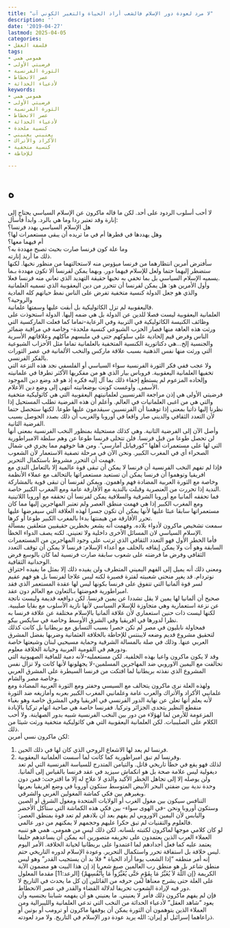 ```yaml
---
title: "لا مرد لعودة دور الإسلام فالشعب أراد الحياة والتغير الكوني آت"
description: ''
date: '2019-04-27'
lastmod: 2025-04-05
categories:
- فلسفة العقل
tags:
- همومي همي
- فرضيتي الأولى
- الثورة الفرنسية
- عصر الانحطاط
- لأدعياء الحداثة
keywords:
- همومي همي
- فرضيتي الأولى
- الثورة الفرنسية
- عصر الانحطاط
- لأدعياء الحداثة
- كنسية ملحدة
- يعنيني يعنيني
- الأكراد والأتراك
- كنسية متخفية
- للإحاطة

---
```

# **ه**

لا أحب أسلوب الردود على أحد. لكن ما قاله ماكرون عن الإسلام السياسي يحتاج إلى إنارة وقد تعتبر ردا وما هي بالرد. وابدأ فأسأل:   
هل الإسلام السياسي يهدد فرنسا؟   
وهل يهددها في قطرها أم في ما تريده أن يبقى مستعمرات لها؟   
أم فيهما معها؟   
وما علة كون فرنسا صارت بحيث تصبح مهددة به؟   
ذلك ما أريد إنارته.  
سأفترض أمرين انتظارهما من فرنسا ميؤوس منه لاستحالتهما من منظور نخبها. لكنها ستضطر إليهما حتما ولعل للإسلام فيهما دور. وبهما يمكن لفرنسا ألا تكون مهددة بـما يسميه الإسلام السياسي بل بما تخفي به نخبها حقيقة التهديد الذي تعاني منه فرنسا فعلا.   
وأول الأمرين هو: هل يمكن لفرنسا أن تتحرر من دين اليعقوبية الذي تسميه العلمانية والذي هو جعل الدولة كنسية متخفية تفرض على الناس نمط حياتهم كله المادية والروحية؟   
فاليعقوبية لم تزل الكاثوليكية بل أبقت عليها وسمتها علمانية.  
العلمانية اليعقوبية ليست فصلا للدين عن الدولة بل هي ضمه إليها. الدولة استحوذت على وظائف الكنيسة الكاثوليكية في التربية وفي الرعاية-تماما كما فعلت الماركسية التي ورثت هذه العاهة منها فصار الحزب الشيوعي كنسية ملحدة- وخاصة في مراقبة ضمائر الناس وفرض قيم إلحادية على سلوكهم حتى في ملبسهم مأكلهم وعلاقاتهم الأسرية والجنسية إلخ…هي دكتاتورية الكنسية المتخفية بالعلمانية تماما مثل الأحزاب الشيوعية التي ورثت منها نفس الذهنية بسبب علاقة ماركس والنخب الألمانية في عصر الثورات بالفكر الفرنسي.  
ولا عجب ففي فكر الثورة الفرنسية سواء السياسي أو الفلسفي نجد هذه النزعة التي تخفيها العلمانية اليعقوبية. فروباس بيار الذي هو من مفكريها الأكثر تطرفا في علمانيته وإلحاده المزعوم لم يستطع إخفاء ذلك بما آل إليه فكره إذ هو قد وضع دين الموجود الأسمى. وأوغست كونت بوضعانيته انتهى إلى وضع دين الأعلام.  
فرضيتي الأولى هي إذن مراجعة الفرنسيين لعلمانيتهم اليعقوبية التي هي كاثوليكية متخفية والتي هي من اغبى العلمانيات في العالم. وأعلم أن هذه الفرضية تطلب المستحيل إذا نظرنا إليها ذاتيا بمعنى إذا توهمنا أن الفرنسيين سيقدمون عليها طوعا. لكنها ستحصل حتما لأن التعدد الثقافي والديني صار واقعا في أوروبا والغريب أن ذلك بصدد الحوصل بسبب الفرضية الثانية.  
وأصل الآن إلى الفرضية الثانية. وهي كذلك مستحيلة بمنظور النخب الفرنسية بمعنى أنها لن تحصل طوعا من قبل فرنسا. فلن تتخلى فرنسا طوعا عن وهم سلطة الامبراطورية التي لها على مستعمرات أهلها “كورفيابل آمارسي”. ومن هنا خوفهم مما يجري في شمال الصحراء أي في المغرب الكبير. ونحن الآن في مرحلة تصفية الاستعمار لأن الشعوب فهمت أن التحرر مشروط باستكمال التحرير.  
فإذا لم تفهم النخب الفرنسية أن فرنسا لا يمكن أن تبقى قوة عالمية إلا بالتعامل الندي مع افريقيا وتوهموا أن فرنسا يمكن أن تستعيد مستعمراتها بالتحالف مع عملاء الأنظمة وخاصة مع الثورة العربية المضادة فهم واهمون. ويمكن لفرنسا أن تبقى قوية بالمشاركة الندية إذا تحررت من العنصرية وقبلت بالندية مع الأفارقة عامة ومع المغرب الكبير خاصة.  
فما تحققه ألمانيا مع أوروبا الشرقية والسلافية يمكن لفرنسا أن تحققه مع أوروبا اللاتينية ومع المغرب الكبير إذا هي فهمت منطق العصر ولم تعتبر المهاجرين إليها مما كان مستعمراتها سابقا عبئا عليها لأنها يمكن أن تكون جسرا لهذه العلاقة التي سيفرضها عليها تحرر الأفارقة من هيمنتها بدءا بالمغرب الكبير طوعا أو كرها.  
سمعت تشخيص ماكرون لأدواء بلاده. وفهمت أنه يشعر بخطرين حقيقيين متعلقين بمسألة الإسلام السياسي لان المسائل الأخرى داخلية ولا تعنيني. لكنه يصف الدواء الخطأ.  
فأما الخطر الأول فهو التعدد الثقافي الذي ترتب على وجود المهاجرين من المستعمرات السابقة وهو آت ولا يمكن إيقافه بالحلف مع أعداء الإسلام: فرنسا لا يمكن أن توقف التعدد الثقافي وفرض ما فرضته على شعوب سابقة صارت فرنسية لما كان بالوسع فرض الوحدانية الثقافية.  
ومعنى ذلك أنه يميل إلى الفهم اليميني المتطرف ولن يفيده ذلك إلا بمثل ما يفيده احتراق نوتردام. قد يغير منحنى شعبيته لفترة قصيرة لكنه ليس علاجا لفرنسا بل هو فهم عقيم لسر قوة ألمانيا التي تتفوق على فرنسا بكونها ليس لها عقدة المستعمر الذي فقد امبراطورية فعوضتها بـالتعاون مع العالم دون عقد.  
صحيح أن ألمانيا لها يمين لا يقل تشددا عن يمين فرنسا. لكن دوافعه قديمة وليست ناتجة عن نزعة استعمارية وهي متجاوزة للإسلام السياسي لأنها نازية الأسلوب مع بقايا صليبية. لكنها ليست ذات حنين استعماري لأن علاقة ألمانيا بالإسلام مختلفة عن علاقة فرنسا به نظرا لدورها في افريقيا وفي الشرق الأوسط وخاصة في سايكس بيكو.  
فمحاولة نابليون في مصر لم تكن حصرا بسبب التسابق مع بريطانيا بل كانت كذلك لتحقيق مشروع قديم وضعه لايبنتس للإحاطة بالخلافة العثمانية وضربها بفضل المشرق العربي عنها. وذلك في صلة بالمسالة الشرقية وحماية مسيحيي لبنان وشيعتها خاصة ودورهم في القومية العربية وخيانة الخلافة معلوم.  
وقد لا يكون ماكرون واعيا بهذه الخلفية. لكن مستعمليه-لأنه دمية للمافية الصهيونية التي تحالفت مع اليمين الاوروبي ضد المهاجرين المسلمين-لا يجهلونها لأنها كانت ولا تزال نفس المشروع الذي نفذته بريطانيا لما افتكت من فرنسا السيطرة على المشرق العربي وخاصة مصر والشام.  
ولهذه العلة نرى ماكرون يتحالف مع السيسي وحفتر ومع الثورة العربية المضادة ومع علمانيي الأكراد والأتراك والعرب عامة وعلمانيي المغرب الكبير بعربه وأمازيغه ضد الثورة لأنه يعلم أنها تعلن عن نهاية الدور الفرنسي في افريقيا وفي المشرق خاصة وهو بغباء منقطع النظير يتحدى الجزائر وتركيا. ففرنسا خاصة هي صاحبة اتهام تركيا بالإبادة المزعومة للأرمن لما لهؤلاء من دور بين النخب الفرنسية شبيه بدور الصهاينة. ولا أحب الكلام على الصليبيات. لكن العلمانية اليعقوبية التي هي كاثوليكية متخفية ورثت شيئا من ذلك.   
لكن ماكرون نسي أمرين:  
1. فرنسا لم يعد لها الاشعاع الروحي الذي كان لها في ذلك الحين.  
2. وفرنسا لم تبق امبراطورية كما كانت لما أسست العلمانية اليعقوبية.  
لذلك فهو يقع في خطأ تاريخي قاتل. والتيامن المتدرج للسياسة الفرنسية التي لم تعد ديغولية ليس علامة صحة بل هو انكماش سيزيد في عقد فرنسا بالقياس إلى ألمانيا. ولن يوصله إلا إلى تجاهل الخطر الأكيد والذي لا علاج له إلا ما اقترحت: فمن دون وحدة ندية بين ضفتي البحر الأبيض المتوسط ستكون أوروبا في وضع افريقيا بعربها وبغيرهم بين فكي كماشة المغولين الغربي والشرقي.  
التنافس سيكون بين مغول الغرب أو الولايات المتحدة ومغول الشرق أو الصين وستكون أوروبا ونحن -في الهوى سواء- بين فكي هذه الكماشة التي ستأكل الأخضر واليابس لأن اليمين الاوروبي لم يفهم بعد أن بلادهم لم تعد قوة بمنطق العصر: فالعلوم والتقنيات لم تبق حكرا عليهم وحجمهم لا يمكنهم من دور عالمي.  
لو كان كلامي موجها لماكرون لكتبته بلسانه. لكن ذلك ليس من همومي. همي هو تنبيه العملاء العرب الذين يعتمدون على تخريفه متصورين أنه يمكن أن يساعدهم حليفا يعتمد عليه كما فعل أجدادهم لما اعتمدوا على بريطانيا لخيانة الخلافة. الأمر اليوم ليس خلافة بل استفاقة تحرر واستكمال التحرير. وعودة الإسلام لدوره التاريخي حتم.  
إنه أمر منطقه “إذا الشعب يوما أراد الحياة \* فلا بد أن يستجيب القدر” وهو ليس منطق شاعر بل هو منطق رب العالمين صيغ شعريا إذ إن هذا البيت هو مضمون الآية الكريمة {إن اللّهَ لاَ يُغَيِّرُ مَا بِقَوْمٍ حَتَّى يُغَيِّرُواْ مَا بِأَنْفُسِهِمْ} [الرعد:11] مقدما المعلول على العلة حتى يشرح معناها لمن حرفه من القائلين إن كل ما يحدث في التاريخ لا دور فيه لإرادة الشعوب تحريفا لدلالة القضاء والقدر في عصر الانحطاط.  
فإن لم يفهم ماكرون ذلك فأمر لا يعنيني. ما يعنيني هو أن يفهمه شبابنا بجنسيه وأن يعود “شاهد العقل” لأدعياء الحداثة من النخب التي تدعي العلمانية والليبرالية ومن العملاء الذين يتوهمون أن الثورة يمكن أن يوقفها ماكرون أو ترومب أو بوتين أو ذراعاهما إسرائيل أو إيران: الله يريد عودة دور الإسلام في التاريخ. ولا مرد لعودته.

###
